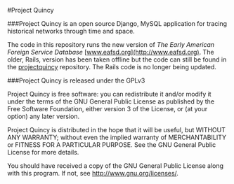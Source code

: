 #Project Quincy

###Project Quincy is an open source Django, MySQL application for tracing historical networks through time and space.

The code in this repository runs the new version of _The Early American Foreign Service Database_ [www.eafsd.org](http://www.eafsd.org). The older, Rails, version has been taken offline but the code can still be found in the [projectquincy](https://github.com/jabauer/ProjectQuincy) repository.  The Rails code is no longer being updated.

###Project Quincy is released under the GPLv3

Project Quincy is free software: you can redistribute it and/or modify
it under the terms of the GNU General Public License as published by
the Free Software Foundation, either version 3 of the License, or
(at your option) any later version.

   
Project Quincy is distributed in the hope that it will be useful,
but WITHOUT ANY WARRANTY; without even the implied warranty of
MERCHANTABILITY or FITNESS FOR A PARTICULAR PURPOSE.  See the
GNU General Public License for more details.

You should have received a copy of the GNU General Public License
along with this program.  If not, see <http://www.gnu.org/licenses/>.
